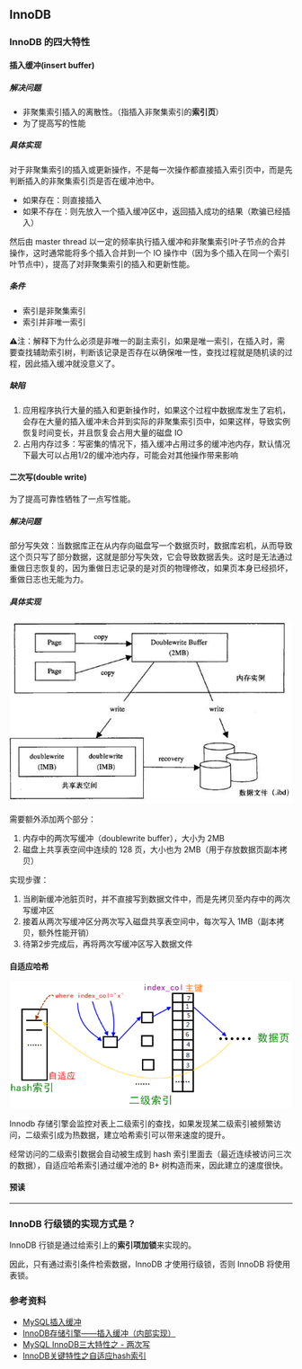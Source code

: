 ## InnoDB

### InnoDB 的四大特性

#### 插入缓冲(insert buffer)

##### 解决问题

- 非聚集索引插入的离散性。（指插入非聚集索引的**索引页**）
- 为了提高写的性能

##### 具体实现

对于非聚集索引的插入或更新操作，不是每一次操作都直接插入索引页中，而是先判断插入的非聚集索引页是否在缓冲池中。

- 如果存在：则直接插入
- 如果不存在：则先放入一个插入缓冲区中，返回插入成功的结果（欺骗已经插入）

然后由 master thread 以一定的频率执行插入缓冲和非聚集索引叶子节点的合并操作，这时通常能将多个插入合并到一个 IO 操作中（因为多个插入在同一个索引叶节点中），提高了对非聚集索引的插入和更新性能。

##### 条件

- 索引是非聚集索引
- 索引并非唯一索引

⚠️注：解释下为什么必须是非唯一的副主索引，如果是唯一索引，在插入时，需要查找辅助索引树，判断该记录是否存在以确保唯一性，查找过程就是随机读的过程，因此插入缓冲就没意义了。

##### 缺陷

1. 应用程序执行大量的插入和更新操作时，如果这个过程中数据库发生了宕机，会存在大量的插入缓冲未合并到实际的非聚集索引页中，如果这样，导致实例恢复时间变长，并且恢复会占用大量的磁盘 IO
2. 占用内存过多：写密集的情况下，插入缓冲占用过多的缓冲池内存，默认情况下最大可以占用1/2的缓冲池内存，可能会对其他操作带来影响

#### 二次写(double write)

为了提高可靠性牺牲了一点写性能。

##### 解决问题

部分写失效：当数据库正在从内存向磁盘写一个数据页时，数据库宕机，从而导致这个页只写了部分数据，这就是部分写失效，它会导致数据丢失。这时是无法通过重做日志恢复的，因为重做日志记录的是对页的物理修改，如果页本身已经损坏，重做日志也无能为力。

##### 具体实现

![二次写原理图](/img/database/mysql/mysql-double-write.jpg)

需要额外添加两个部分：

1. 内存中的两次写缓冲（doublewrite buffer），大小为 2MB
2. 磁盘上共享表空间中连续的 128 页，大小也为 2MB（用于存放数据页副本拷贝）

实现步骤：

1. 当刷新缓冲池脏页时，并不直接写到数据文件中，而是先拷贝至内存中的两次写缓冲区
2. 接着从两次写缓冲区分两次写入磁盘共享表空间中，每次写入 1MB（副本拷贝，额外性能开销）
3. 待第2步完成后，再将两次写缓冲区写入数据文件

#### 自适应哈希

![自适应哈希索原理](/img/database/mysql/hash-index.png)

Innodb 存储引擎会监控对表上二级索引的查找，如果发现某二级索引被频繁访问，二级索引成为热数据，建立哈希索引可以带来速度的提升。

经常访问的二级索引数据会自动被生成到 hash 索引里面去（最近连续被访问三次的数据），自适应哈希索引通过缓冲池的 B+ 树构造而来，因此建立的速度很快。

#### 预读

----

### InnoDB 行级锁的实现方式是？

InnoDB 行锁是通过给索引上的**索引项加锁**来实现的。

因此，只有通过索引条件检索数据，InnoDB 才使用行级锁，否则 InnoDB 将使用表锁。

###  参考资料

- [MySQL插入缓冲](https://zhuanlan.zhihu.com/p/39812854)
- [InnoDB存储引擎——插入缓冲（内部实现）](https://blog.csdn.net/Linux_ever/article/details/61639730)
- [MySQL InnoDB三大特性之 - 两次写](https://zhangxiong0301.iteye.com/blog/2230587)
- [InnoDB关键特性之自适应hash索引](https://www.bbsmax.com/A/A7zgmNK154/)